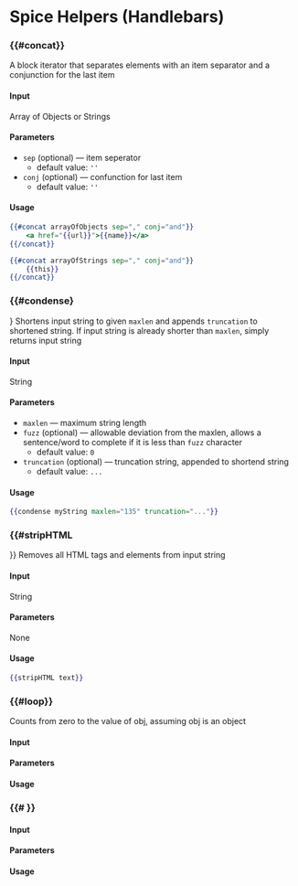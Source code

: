 # Spice Helpers (Handlebars)

### {{#concat}}

A block iterator that separates elements with an item separator and a
conjunction for the last item

#### Input
Array of Objects or Strings

#### Parameters
- `sep` (optional) &mdash; item seperator
    -   default value: `''`
- `conj` (optional) &mdash; confunction for last item
    -   default value: `''`

#### Usage
```handlebars
{{#concat arrayOfObjects sep="," conj="and"}}
    <a href="{{url}}">{{name}}</a>
{{/concat}}
```

```handlebars
{{#concat arrayOfStrings sep="," conj="and"}}
    {{this}}
{{/concat}}
```

### {{#condense}
}
Shortens input string to given `maxlen` and appends `truncation` to shortened string. If input string is already shorter than `maxlen`, simply returns input string

#### Input
String

#### Parameters
- `maxlen` &mdash; maximum string length
- `fuzz` (optional) &mdash; allowable deviation from the maxlen, allows a sentence/word to complete if it is less than `fuzz` character
    -   default value: `0`
- `truncation` (optional) &mdash; truncation string, appended to shortend string
    -   default value: `...`

#### Usage
```handlebars
{{condense myString maxlen="135" truncation="..."}}
```


### {{#stripHTML
}}
Removes all HTML tags and elements from input string

#### Input
String

#### Parameters
None

#### Usage
```handlebars
{{stripHTML text}}
```


### {{#loop}}

Counts from zero to the value of obj, assuming obj is an object

#### Input
#### Parameters

#### Usage


### {{# }}


#### Input
#### Parameters

#### Usage